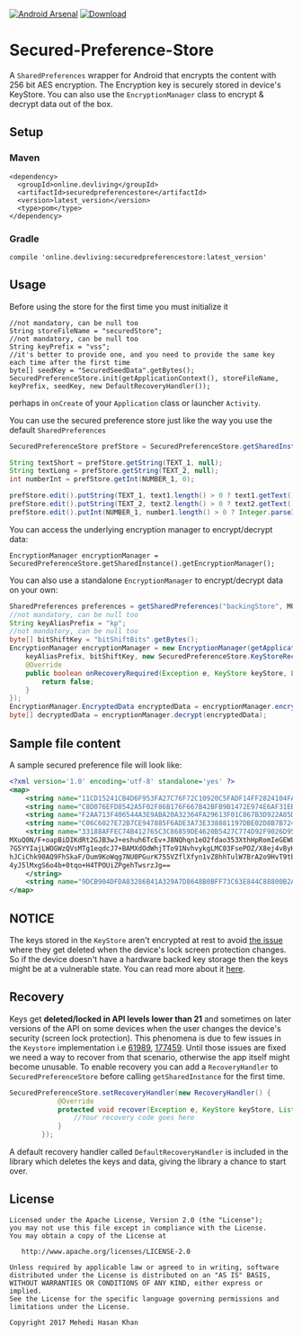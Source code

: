 [![Android Arsenal](https://img.shields.io/badge/Android%20Arsenal-Secured--Preference--Store-green.svg?style=true)](https://android-arsenal.com/details/1/4226)
 [![Download](https://api.bintray.com/packages/iammehedi/SecuredPreferenceStore/online.devliving%3Asecuredpreferencestore/images/download.svg) ](https://bintray.com/iammehedi/SecuredPreferenceStore/online.devliving%3Asecuredpreferencestore/_latestVersion)

# Secured-Preference-Store
A `SharedPreferences` wrapper for Android that encrypts the content with 256 bit AES encryption. The Encryption key is securely stored in device's KeyStore. You can also use the `EncryptionManager` class to encrypt & decrypt data out of the box. 

## Setup
### Maven
```
<dependency>
  <groupId>online.devliving</groupId>
  <artifactId>securedpreferencestore</artifactId>
  <version>latest_version</version>
  <type>pom</type>
</dependency>
````

### Gradle
```
compile 'online.devliving:securedpreferencestore:latest_version'
```

## Usage
Before using the store for the first time you must initialize it
```
//not mandatory, can be null too
String storeFileName = "securedStore";
//not mandatory, can be null too
String keyPrefix = "vss";
//it's better to provide one, and you need to provide the same key each time after the first time
byte[] seedKey = "SecuredSeedData".getBytes();
SecuredPreferenceStore.init(getApplicationContext(), storeFileName, keyPrefix, seedKey, new DefaultRecoveryHandler());
```
perhaps in `onCreate` of your `Application`  class or launcher `Activity`. 


You can use the secured preference store just like the way you use the default `SharedPreferences`
```java
SecuredPreferenceStore prefStore = SecuredPreferenceStore.getSharedInstance(getApplicationContext());

String textShort = prefStore.getString(TEXT_1, null);
String textLong = prefStore.getString(TEXT_2, null);
int numberInt = prefStore.getInt(NUMBER_1, 0);

prefStore.edit().putString(TEXT_1, text1.length() > 0 ? text1.getText().toString() : null).apply();
prefStore.edit().putString(TEXT_2, text2.length() > 0 ? text2.getText().toString() : null).apply();
prefStore.edit().putInt(NUMBER_1, number1.length() > 0 ? Integer.parseInt(number1.getText().toString().trim()) : 0).commit();
```
You can access the underlying encryption manager to encrypt/decrypt data:
```
EncryptionManager encryptionManager = SecuredPreferenceStore.getSharedInstance().getEncryptionManager();
```

You can also use a standalone `EncryptionManager` to encrypt/decrypt data on your own:
```java
SharedPreferences preferences = getSharedPreferences("backingStore", MODE_PRIVATE);
//not mandatory, can be null too
String keyAliasPrefix = "kp";
//not mandatory, can be null too
byte[] bitShiftKey = "bitShiftBits".getBytes();
EncryptionManager encryptionManager = new EncryptionManager(getApplicationContext(), preferences,
    keyAliasPrefix, bitShiftKey, new SecuredPreferenceStore.KeyStoreRecoveryNotifier() {
	@Override
	public boolean onRecoveryRequired(Exception e, KeyStore keyStore, List<String> keyAliases) {
	    return false;
	}
});
EncryptionManager.EncryptedData encryptedData = encryptionManager.encrypt(bytesToEncrypt);
byte[] decryptedData = encryptionManager.decrypt(encryptedData);
```
## Sample file content
A sample secured preference file will look like:

```xml
<?xml version='1.0' encoding='utf-8' standalone='yes' ?>
<map>
    <string name="11CD15241CB4D6F953FA27C76F72C10920C5FADF14FF2824104FA5D67D25B43C">ZMnr87IlDKg81hKw2SQ6Lw==]dhP/ymX7CMSaCkP6jQvNig==</string>
    <string name="C8D076EFD8542A5F02F86B176F667B42BFB9B1472E974E6AF31EB27CEA5689D4">JQ6Y4TQ/Y3iYw7KtatkqAg==]P+gpavV0MXiy1Qg0UHlBMg==</string>
    <string name="F2AA713F406544A3E9ABA20A32364FA29613F01C867B3D922A85DF4FA54FA13D">jMH1Wjnk0vehHOogT27HRA==]e8UHX1ihYjtP6Cv8dWdHLBptLwowt6IojKYa+1jkeH4=</string>
    <string name="C06C6027E72B7CE947885F6ADE3A73E338881197DBE02D8B7B7248F629BE26DA">EAGwO8u2ZPdxwdpAwPlu6A==]797VOGtpzDBO1ZU3m+Sb1A==</string>
    <string name="33188AFFEC74B412765C3C86859DE4620B5427C774D92F9026D95A7A8AAE1F96">s0b5h8XNnerci5AtallCQziSbqpm+ndjIsAQQadSxM+xzw7865sE3P+hbxGmMAQQj0kK35/C//eA
MXuQ0N/F+oapBiDIKdRt2GJB3wJ+eshuh6TcEv+J8NQhqn1eO2fdao353XthHpRomIeGEWLvB4Yd
7G5YYIajLWOGWzQVsMTg1eqdcJ7+BAMXdOdWhjTTo91NvhvykgLMC03FsePOZ/X8ej4vByH1i0en
hJCiChk90AQ9FhSkaF/Oum9KoWqg7NU0PGurK755VZflXfyn1vZ8hhTulW7BrA2o9HvT9tbju+bk
4yJ5lMxgS6o4b+0tqo+H4TPOUiZPgehTwsrzJg==
    </string>
    <string name="9DCB904DFDA83286B41A329A7D8648B0BFF73C63E844C88800B2AA5119204845">XPuUd1t97pnwsOzzHY3OCA==]xqXJrEfcgDhYo2K4TTAvY9IQwP/tGctd4Fa1JT/1sB8=</string>
</map>
``` 

## NOTICE
The keys stored in the `KeyStore` aren't encrypted at rest to avoid [the issue](https://code.google.com/p/android/issues/detail?id=61989) where they get deleted when the device's lock screen protection changes. So if the device doesn't have a hardware backed key storage then the keys might be at a vulnerable state. You can read more about it [here](http://doridori.github.io/android-security-the-forgetful-keystore).

## Recovery
Keys get **deleted/locked in API levels lower than 21** and sometimes on later versions of the API on some devices when the user changes the device's security (screen lock protection). This phenomena is due to few issues in the `Keystore` implementation i.e [61989](https://code.google.com/p/android/issues/detail?id=61989), [177459](https://code.google.com/p/android/issues/detail?id=177459). Until those issues are fixed we need a way to recover from that scenario, otherwise the app itself might become unusable. To enable recovery you can add a `RecoveryHandler` to `SecuredPreferenceStore` before calling `getSharedInstance` for the first time. 

```java
SecuredPreferenceStore.setRecoveryHandler(new RecoveryHandler() {
            @Override
            protected void recover(Exception e, KeyStore keyStore, List<String> keyAliases, SharedPreferences preferences) {
                //Your recovery code goes here
            }
        });
```
A default recovery handler called `DefaultRecoveryHandler` is included in the library which deletes the keys and data, giving the library a chance to start over. 

## License

	Licensed under the Apache License, Version 2.0 (the "License");
	you may not use this file except in compliance with the License.
	You may obtain a copy of the License at

	   http://www.apache.org/licenses/LICENSE-2.0

	Unless required by applicable law or agreed to in writing, software
	distributed under the License is distributed on an "AS IS" BASIS,
	WITHOUT WARRANTIES OR CONDITIONS OF ANY KIND, either express or implied.
	See the License for the specific language governing permissions and
	limitations under the License.

	Copyright 2017 Mehedi Hasan Khan
